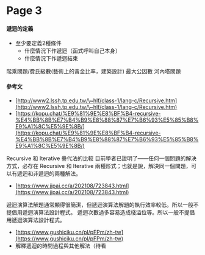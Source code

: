 # Page 3

#### 遞迴的定義

* 至少要定義2種條件
  * 什麼情況下作遞迴（函式呼叫自己本身）
  * 什麼情況下作遞迴結束

階乘問題/費氏級數(藝術上的黃金比率，建築設計) 最大公因數 河內塔問題

#### 參考文

* [http://www2.lssh.tp.edu.tw/\~hlf/class-1/lang-c/Recursive.htm](http://www2.lssh.tp.edu.tw/\~hlf/class-1/lang-c/Recursive.htm)
* [https://kopu.chat/%E9%81%9E%E8%BF%B4-recursive-%E4%BB%8B%E7%B4%B9%E8%88%87%E7%B6%93%E5%85%B8%E9%A1%8C%E5%9E%8B/](https://kopu.chat/%E9%81%9E%E8%BF%B4-recursive-%E4%BB%8B%E7%B4%B9%E8%88%87%E7%B6%93%E5%85%B8%E9%A1%8C%E5%9E%8B/)

Recursive 和 Iterative 疊代法的比較 目前學者已證明了——任何一個問題的解決方式，必存在 Recursive 和 Iterative 兩種形式；也就是說，解決同一個問題，可以有遞迴和非遞迴的兩種解法。

* [https://www.jipai.cc/a/202108/723843.html](https://www.jipai.cc/a/202108/723843.html)

遞迴演算法解題通常顯得很簡潔，但遞迴演算法解題的執行效率較低。所以一般不提倡用遞迴演算法設計程式。 遞迴次數過多容易造成棧溢位等。所以一般不提倡用遞迴演算法設計程式。

* [https://www.gushiciku.cn/pl/pFPm/zh-tw](https://www.gushiciku.cn/pl/pFPm/zh-tw)
* 解釋遞迴的時間過程與其他解法（待看
